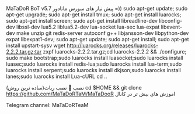    MaTaDoR BoT v5.7 
پیش نیاز های سورس ماتادور =))
sudo apt-get update; sudo apt-get upgrade; sudo apt-get install tmux; sudo apt-get install luarocks; sudo apt-get install screen; sudo apt-get install libreadline-dev libconfig-dev libssl-dev lua5.2 liblua5.2-dev lua-socket lua-sec lua-expat libevent-dev make unzip git redis-server autoconf g++ libjansson-dev libpython-dev expat libexpat1-dev; sudo apt-get update; sudo apt-get install; sudo apt-get install upstart-sysv
wget http://luarocks.org/releases/luarocks-2.2.2.tar.gz;tar zxpf luarocks-2.2.2.tar.gz;cd luarocks-2.2.2 && ./configure; sudo make bootstrap;sudo luarocks install luasocket;sudo luarocks install luasec;sudo luarocks install redis-lua;sudo luarocks install lua-term;sudo luarocks install serpent;sudo luarocks install dkjson;sudo luarocks install lanes;sudo luarocks install Lua-cURL
cd ..

نصب 🚀
نصب ربات(ساده ترین روش) 
cd $HOME && git clone https://github.com/MaTaDoRTaM/MaTaDooR
اموزش های بیش تر در کانال

Telegram channel:
MaTaDoRTeaM
